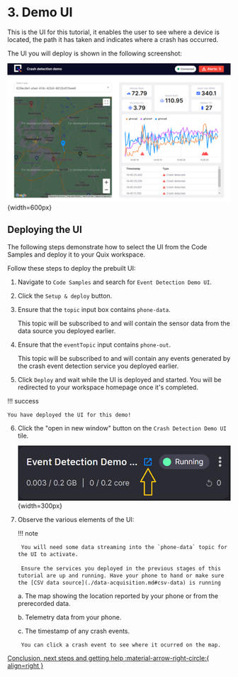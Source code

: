 # 3. Demo UI

This is the UI for this tutorial, it enables the user to see where a device is located, the path it has taken and indicates where a crash has occurred.

The UI you will deploy is shown in the following screenshot:

![Event detection UI](./images/ui.png){width=600px}

## Deploying the UI

The following steps demonstrate how to select the UI from the Code Samples and deploy it to your Quix workspace.

Follow these steps to deploy the prebuilt UI:

1. Navigate to `Code Samples` and search for `Event Detection Demo UI`.

2. Click the `Setup & deploy` button.

3. Ensure that the `topic` input box contains `phone-data`.

	This topic will be subscribed to and will contain the sensor data from the data source you deployed earlier.

4. Ensure that the `eventTopic` input contains `phone-out`.

	This topic will be subscribed to and will contain any events generated by the crash event detection service you deployed earlier.

5. Click `Deploy` and wait while the UI is deployed and started.
	You will be redirected to your workspace homepage once it's completed.

!!! success

	You have deployed the UI for this demo!

6. Click the "open in new window" button on the `Crash Detection Demo UI` tile.

	![Crash detection UI tile](./images/crash-detection-ui-tile.png){width=300px}

7. Observe the various elements of the UI:

	!!! note 

		You will need some data streaming into the `phone-data` topic for the UI to activate. 
		
		Ensure the services you deployed in the previous stages of this tutorial are up and running. Have your phone to hand or make sure the [CSV data source](./data-acquisition.md#csv-data) is running

	a. The map showing the location reported by your phone or from the prerecorded data.

	b. Telemetry data from your phone.

	c. The timestamp of any crash events.

		You can click a crash event to see where it ocurred on the map.

[Conclusion, next steps and getting help :material-arrow-right-circle:{ align=right }](conclusion.md)
